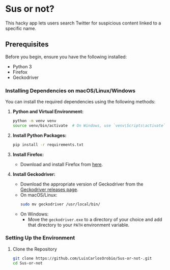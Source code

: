 # Sus or not?
This hacky app lets users search Twitter for suspicious content linked to a specific name. 

## Prerequisites

Before you begin, ensure you have the following installed:

- Python 3
- Firefox
- Geckodriver

### Installing Dependencies on macOS/Linux/Windows

You can install the required dependencies using the following methods:

1. **Python and Virtual Environment:**
    ```bash
    python -m venv venv
    source venv/bin/activate  # On Windows, use `venv\Scripts\activate`
    ```

2. **Install Python Packages:**
    ```bash
    pip install -r requirements.txt
    ```

3. **Install Firefox:**
    - Download and install Firefox from [here](https://www.mozilla.org/en-US/firefox/new/).

4. **Install Geckodriver:**
    - Download the appropriate version of Geckodriver from the [Geckodriver releases page](https://github.com/mozilla/geckodriver/releases).
    - On macOS/Linux:
      ```bash
      sudo mv geckodriver /usr/local/bin/
      ```
    - On Windows:
      - Move the `geckodriver.exe` to a directory of your choice and add that directory to your `PATH` environment variable.

### Setting Up the Environment

1. Clone the Repository
   ```bash
   git clone https://github.com/LuisCarlosOrobio/Sus-or-not-.git
   cd Sus-or-not
